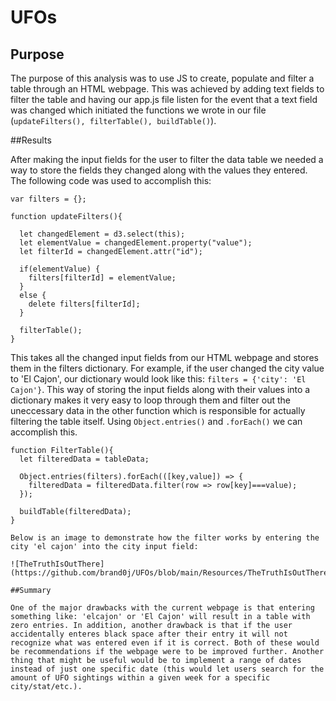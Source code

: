 # UFOs
## Purpose
The purpose of this analysis was to use JS to create, populate and filter a table through an HTML webpage. This was achieved by adding text fields to filter the table and having our app.js file listen for the event that a text field was changed which initiated the functions we wrote in our file (```updateFilters(), filterTable(), buildTable()```).

##Results

After making the input fields for the user to filter the data table we needed a way to store the fields they changed along with the values they entered. The following code was used to accomplish this:

```
var filters = {};

function updateFilters(){

  let changedElement = d3.select(this);
  let elementValue = changedElement.property("value");
  let filterId = changedElement.attr("id");

  if(elementValue) {
    filters[filterId] = elementValue;
  }
  else {
    delete filters[filterId];
  }
  
  filterTable();
}
```
This takes all the changed input fields from our HTML webpage and stores them in the filters dictionary. For example, if the user changed the city value to 'El Cajon', our dictionary would look like this: ```filters = {'city': 'El Cajon'}```. This way of storing the input fields along with their values into a dictionary makes it very easy to loop through them and filter out the uneccessary data in the other function which is responsible for actually filtering the table itself. Using ```Object.entries()``` and ```.forEach()``` we can accomplish this. 

```
function FilterTable(){
  let filteredData = tableData;
  
  Object.entries(filters).forEach(([key,value]) => {
    filteredData = filteredData.filter(row => row[key]===value);
  });
  
  buildTable(filteredData);
}

Below is an image to demonstrate how the filter works by entering the city 'el cajon' into the city input field:

![TheTruthIsOutThere](https://github.com/brand0j/UFOs/blob/main/Resources/TheTruthIsOutThere.PNG)

##Summary

One of the major drawbacks with the current webpage is that entering something like: 'elcajon' or 'El Cajon' will result in a table with zero entries. In addition, another drawback is that if the user accidentally enteres black space after their entry it will not recognize what was entered even if it is correct. Both of these would be recommendations if the webpage were to be improved further. Another thing that might be useful would be to implement a range of dates instead of just one specific date (this would let users search for the amount of UFO sightings within a given week for a specific city/stat/etc.).
